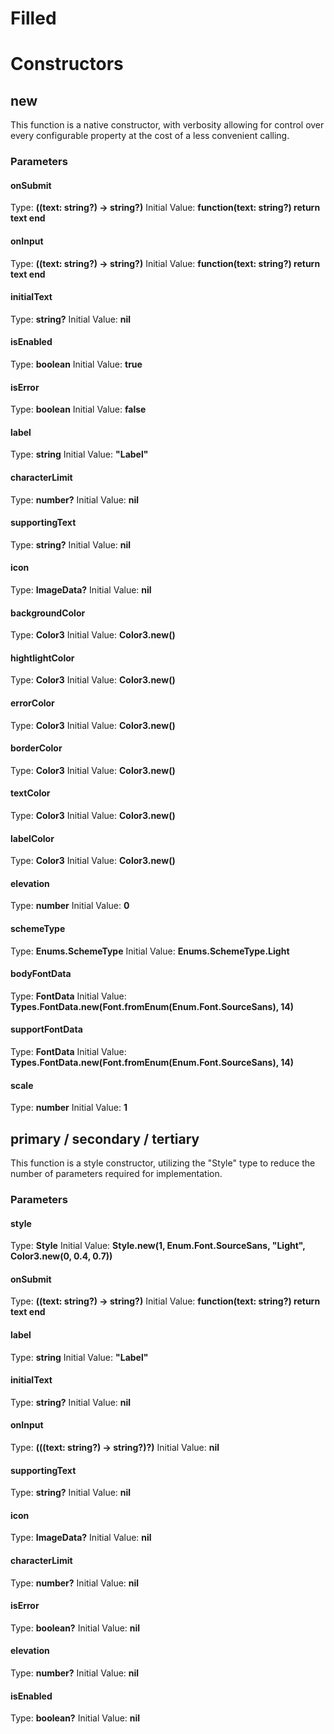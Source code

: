 # Filled


# Constructors


## new
This function is a native constructor, with verbosity allowing for control over every configurable property at the cost of a less convenient calling.

### Parameters
#### onSubmit
Type: **((text: string?) -> string?)**
Initial Value: **function(text: string?)
return text
end**

#### onInput
Type: **((text: string?) -> string?)**
Initial Value: **function(text: string?)
return text
end**

#### initialText
Type: **string?**
Initial Value: **nil**

#### isEnabled
Type: **boolean**
Initial Value: **true**

#### isError
Type: **boolean**
Initial Value: **false**

#### label
Type: **string**
Initial Value: **"Label"**

#### characterLimit
Type: **number?**
Initial Value: **nil**

#### supportingText
Type: **string?**
Initial Value: **nil**

#### icon
Type: **ImageData?**
Initial Value: **nil**

#### backgroundColor
Type: **Color3**
Initial Value: **Color3.new()**

#### hightlightColor
Type: **Color3**
Initial Value: **Color3.new()**

#### errorColor
Type: **Color3**
Initial Value: **Color3.new()**

#### borderColor
Type: **Color3**
Initial Value: **Color3.new()**

#### textColor
Type: **Color3**
Initial Value: **Color3.new()**

#### labelColor
Type: **Color3**
Initial Value: **Color3.new()**

#### elevation
Type: **number**
Initial Value: **0**

#### schemeType
Type: **Enums.SchemeType**
Initial Value: **Enums.SchemeType.Light**

#### bodyFontData
Type: **FontData**
Initial Value: **Types.FontData.new(Font.fromEnum(Enum.Font.SourceSans), 14)**

#### supportFontData
Type: **FontData**
Initial Value: **Types.FontData.new(Font.fromEnum(Enum.Font.SourceSans), 14)**

#### scale
Type: **number**
Initial Value: **1**


## primary / secondary / tertiary
This function is a style constructor, utilizing the "Style" type to reduce the number of parameters required for implementation.

### Parameters
#### style
Type: **Style**
Initial Value: **Style.new(1, Enum.Font.SourceSans, "Light", Color3.new(0, 0.4, 0.7))**

#### onSubmit
Type: **((text: string?) -> string?)**
Initial Value: **function(text: string?)
return text
end**

#### label
Type: **string**
Initial Value: **"Label"**

#### initialText
Type: **string?**
Initial Value: **nil**

#### onInput
Type: **(((text: string?) -> string?)?)**
Initial Value: **nil**

#### supportingText
Type: **string?**
Initial Value: **nil**

#### icon
Type: **ImageData?**
Initial Value: **nil**

#### characterLimit
Type: **number?**
Initial Value: **nil**

#### isError
Type: **boolean?**
Initial Value: **nil**

#### elevation
Type: **number?**
Initial Value: **nil**

#### isEnabled
Type: **boolean?**
Initial Value: **nil**

